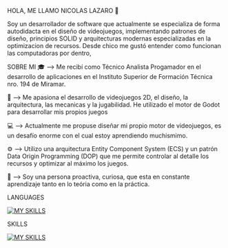 HOLA, ME LLAMO NICOLAS LAZARO 👋

Soy un desarrollador de software que actualmente se especializa de forma autodidacta en el diseño de videojuegos, implementando patrones de diseño, principios SOLID y arquitecturas modernas especializadas en la optimizacion de recursos.
Desde chico me gustó entender como funcionan las computadoras por dentro, 

SOBRE MI
  🎓 --> Me recibí como Técnico Analista Progamador en el desarrollo de aplicaciones en el Instituto Superior de Formación Técnica nro. 194 de Miramar.

  🤖 --> Me apasiona el desarrollo de videojuegos 2D, el diseño, la arquitectura, las mecanicas y la jugabilidad. He utilizado el motor de Godot para desarrollar mis propios juegos

  💻 --> Actualmente me propuse diseñar mi propio motor de videojuegos, es un desafío enorme con el cual estoy aprendiendo muchismimo.
  
  ⚙️ --> Utilizo una arquitectura Entity Component System (ECS) y un patrón Data Origin Programming (DOP) que me permite controlar al detalle los recursos y optimizar al máximo             los juegos.

  🧠 --> Soy una persona proactiva, curiosa, que esta en constante aprendizaje tanto en lo teória como en la práctica.

  LANGUAGES
  
  [![MY SKILLS](https://skillicons.dev/icons?i=c,cs,cpp,java)](https://skillicons.dev)

  SKILLS

  [![MY SKILLS](https://skillicons.dev/icons?i=godot,vscode)](https://skillicons.dev)
